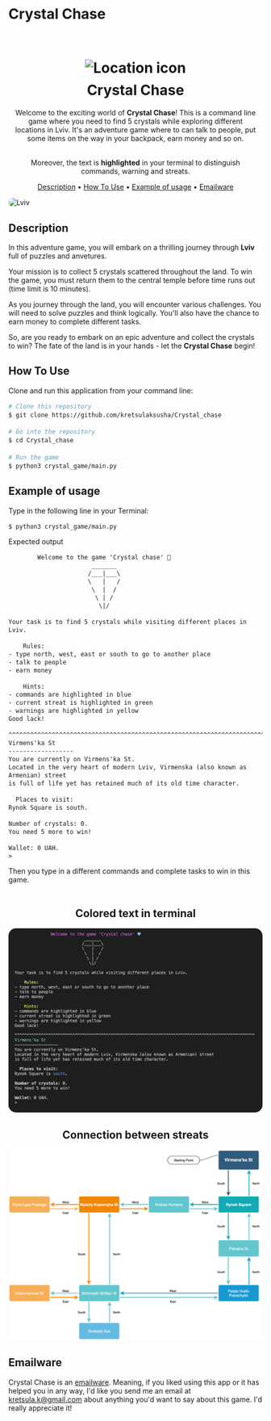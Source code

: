 # Crystal Chase

<h1 align="center">
  <br>
  <img src="https://cdn-icons-png.flaticon.com/512/8810/8810390.png" alt="Location icon" width="170" style='margin-bottom: 10px'>
  <br>
  Crystal Chase
  <br>
</h1>

<p align="center" style='margin-left: 10px;margin-right: 10px;'>Welcome to the exciting world of <span style='font-weight: 700'>Crystal Chase</span>! This is a command line game where you need to find 5 crystals while exploring different locations in Lviv. It's an adventure game where to can talk to people, put some items on the way in your backpack, earn money and so on.<br><br></p>

<p align="center" style='margin-left: 10px;margin-right: 10px;'>Moreover, the text is <span style='font-weight: 700'>highlighted</span> in your terminal to distinguish commands, warning and streats.</p>


<p align="center">
  <a href="#description">Description</a> •
  <a href="#how-to-use">How To Use</a> •
  <a href="#example-of-usage">Example of usage</a> •
  <a href="#emailware">Emailware</a>
</p>

<img src="https://images.unsplash.com/photo-1572950588869-388b98e6e8c2?ixlib=rb-4.0.3&ixid=MnwxMjA3fDB8MHxwaG90by1wYWdlfHx8fGVufDB8fHx8&auto=format&fit=crop&w=2070&q=80" alt="Lviv" style='border-radius: 50px;'>

## Description

In this adventure game, you will embark on a thrilling journey through **Lviv** full of puzzles and anvetures.

Your mission is to collect 5 crystals scattered throughout the land. To win the game, you must return them to the central temple before time runs out (time limit is 10 minutes).

As you journey through the land, you will encounter various challenges. You will need to solve puzzles and think logically. You'll also have the chance to earn money to complete different tasks.

So, are you ready to embark on an epic adventure and collect the crystals to win? The fate of the land is in your hands - let the **Crystal Chase** begin!


## How To Use

Clone and run this application from your command line:

```bash
# Clone this repository
$ git clone https://github.com/kretsulaksusha/Crystal_chase

# Go into the repository
$ cd Crystal_chase

# Run the game
$ python3 crystal_game/main.py
```


## Example of usage

Type in the following line in your Terminal:
```
$ python3 crystal_game/main.py
```
Expected output
```
        Welcome to the game 'Crystal chase' 💎
                       _______
                      /___|___\
                      \   |   /
                       \  |  / 
                        \ | /  
                         \|/

Your task is to find 5 crystals while visiting different places in Lviv.

    Rules:
- type north, west, east or south to go to another place
- talk to people
- earn money

    Hints:
- commands are highlighted in blue
- current streat is highlighted in green
- warnings are highlighted in yellow
Good lack!

^^^^^^^^^^^^^^^^^^^^^^^^^^^^^^^^^^^^^^^^^^^^^^^^^^^^^^^^^^^^^^^^^^^^^^^^^^^^^^^^^^^^^^^^^^^^^^^^^^^^
Virmens'ka St
------------------
You are currently on Virmens'ka St.
Located in the very heart of modern Lviv, Virmenska (also known as Armenian) street
is full of life yet has retained much of its old time character.

  Places to visit:
Rynok Square is south.

Number of crystals: 0.
You need 5 more to win!

Wallet: 0 UAH.
> 
```
Then you type in a different commands and complete tasks to win in this game.<br><br>

<h2 align="center">Colored text in terminal</h2>
<img src="crystal_game/sample.png" alt="Top main page" style='border-radius: 15px'>

<h2 align="center">Connection between streats</h2>
<img src="crystal_game/diagram.png" alt="Diagram" style='border-radius: 15px'>

## Emailware

Crystal Chase is an [emailware](https://en.wiktionary.org/wiki/emailware). Meaning, if you liked using this app or it has helped you in any way, I'd like you send me an email at <kretsula.k@gmail.com> about anything you'd want to say about this game. I'd really appreciate it!
